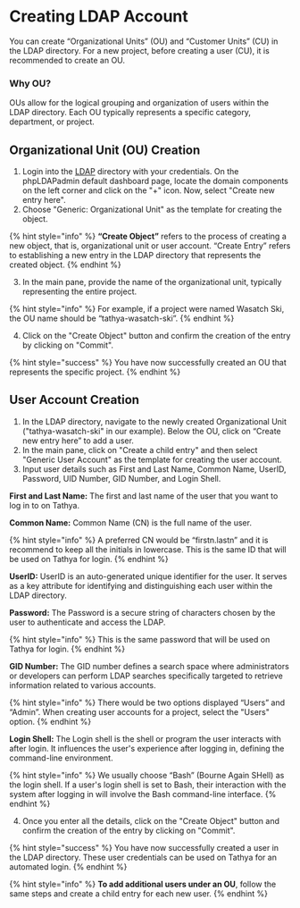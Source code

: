 # Creating LDAP Account

You can create “Organizational Units” (OU) and “Customer Units” (CU) in the LDAP directory. For a new project, before creating a user (CU), it is recommended to create an OU.

### Why OU?

OUs allow for the logical grouping and organization of users within the LDAP directory. Each OU typically represents a specific category, department, or project.

## Organizational Unit (OU) Creation

1. Login into the [LDAP](https://ldap.hotwax.io/) directory with your credentials. On the phpLDAPadmin default dashboard page, locate the domain components on the left corner and click on the "+" icon. Now, select "Create new entry here".
2. Choose "Generic: Organizational Unit" as the template for creating the object.

{% hint style="info" %}
**“Create Object”** refers to the process of creating a new object, that is, organizational unit or user account. “Create Entry” refers to establishing a new entry in the LDAP directory that represents the created object.
{% endhint %}

3. In the main pane, provide the name of the organizational unit, typically representing the entire project.

{% hint style="info" %}
For example, if a project were named Wasatch Ski, the OU name should be “tathya-wasatch-ski”.
{% endhint %}

4. Click on the "Create Object" button and confirm the creation of the entry by clicking on "Commit".

{% hint style="success" %}
You have now successfully created an OU that represents the specific project.
{% endhint %}

## User Account Creation

1. In the LDAP directory, navigate to the newly created Organizational Unit ("tathya-wasatch-ski" in our example). Below the OU, click on “Create new entry here” to add a user.
2. In the main pane, click on "Create a child entry" and then select "Generic User Account" as the template for creating the user account.
3. Input user details such as First and Last Name, Common Name, UserID, Password, UID Number, GID Number, and Login Shell.

**First and Last Name:** The first and last name of the user that you want to log in to on Tathya.

**Common Name:** Common Name (CN) is the full name of the user.

{% hint style="info" %}
A preferred CN would be “firstn.lastn” and it is recommend to keep all the initials in lowercase. This is the same ID that will be used on Tathya for login.
{% endhint %}

**UserID:** UserID is an auto-generated unique identifier for the user. It serves as a key attribute for identifying and distinguishing each user within the LDAP directory.

**Password:** The Password is a secure string of characters chosen by the user to authenticate and access the LDAP.

{% hint style="info" %}
This is the same password that will be used on Tathya for login.
{% endhint %}

**GID Number:** The GID number defines a search space where administrators or developers can perform LDAP searches specifically targeted to retrieve information related to various accounts.

{% hint style="info" %}
There would be two options displayed “Users” and “Admin”. When creating user accounts for a project, select the "Users" option.
{% endhint %}

**Login Shell:** The Login shell is the shell or program the user interacts with after login. It influences the user's experience after logging in, defining the command-line environment.

{% hint style="info" %}
We usually choose “Bash” (Bourne Again SHell) as the login shell. If a user's login shell is set to Bash, their interaction with the system after logging in will involve the Bash command-line interface.
{% endhint %}

4. Once you enter all the details, click on the "Create Object" button and confirm the creation of the entry by clicking on "Commit".

{% hint style="success" %}
You have now successfully created a user in the LDAP directory. These user credentials can be used on Tathya for an automated login.
{% endhint %}

{% hint style="info" %}
**To add additional users under an OU**, follow the same steps and create a child entry for each new user.
{% endhint %}
